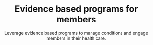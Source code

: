 ---
title: Evidence based programs for members
subtitle: Leverage evidence based programs to manage conditions and engage members in their health care.
image: /images/healthplan.svg
image_caption: 
blurb_text: Leverage award winning programs to quickly drive outcomes
blurb_summary1: Why start from scratch when you can leverage pre-built, tested and evidence based programs?
blurb_summary2: With rapid implementation times and multiple available customization options (messaging content, frequency, languages), you will be able to reap benefits quickly while enhancing your relationship with your patients.
main_section_image: /images/temp.jpg
main_section_image_caption: Drs. Sindhu Srinivas and Adi Hirshberg, Maternal Fetal Medicine, Penn Medicine
main_section_blurbs:
  blurbs:
    - heading: Increase adherence to wellness programs
      summary: Facilis iusto itaque quidem. Necessitatibus dignissimos maxime dolore nam inventore in et quia. Atque qui molestias ducimus. Consequatur repellat quod nam optio magni nihil consectetur ea. Molestiae sed sunt consectetur repudiandae expedita fuga. Sed placeat qui et ut est rerum dolor sit. Aspernatur tenetur blanditiis omnis consequuntur vel quia dignissimos autem voluptatem.
    - heading: Deploy proven programs across populations
      summary: Facilis iusto itaque quidem. Necessitatibus dignissimos maxime dolore nam inventore in et quia. Atque qui molestias ducimus. Consequatur repellat quod nam optio magni nihil consectetur ea. Molestiae sed sunt consectetur repudiandae expedita fuga. Sed placeat qui et ut est rerum dolor sit. Aspernatur tenetur blanditiis omnis consequuntur vel quia dignissimos autem voluptatem.
    - heading: Research and innovate
      summary: Facilis iusto itaque quidem. Necessitatibus dignissimos maxime dolore nam inventore in et quia. Atque qui molestias ducimus. Consequatur repellat quod nam optio magni nihil consectetur ea. Molestiae sed sunt consectetur repudiandae expedita fuga. Sed placeat qui et ut est rerum dolor sit. Aspernatur tenetur blanditiis omnis consequuntur vel quia dignissimos autem voluptatem.
solutions:
  solution:
    - name: Womens Health
      id: womenshealth
      description: Programs addressing issues specific to women and pregnancy.
    - name: Surgery Solutions
      id: surgery
      description: Programs addressing issues specific pre and post procedure protocols
    - name: Quality, Safety and Patient Experience Solutions
      description: Leverage pre-built dashboards with key operational metrics
      id: qi
    - name: Real-time Dashboards
      description: Leverage pre-built dashboards with key operational metrics
      id: lens
modules_leadin:
  introtitle: Build your own intervention quickly
  introsubtitle: Way to Health capabilities are grouped into modules. Configure them to address your specific needs and combine them together to quickly build, test and deploy interventions. Choose your deployment model - pilot, standalone or scaled and EHR integrated.
  introtext: 
modules_used: ["Conversations", "Remote Monitoring", "EHR integration"]
pageurl: healthplan
contactid: plancontact
---